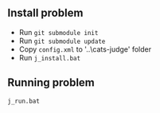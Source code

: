 ## Install problem
  * Run `git submodule init`
  * Run `git submodule update`
  * Copy `config.xml` to '..\cats-judge' folder
  * Run `j_install.bat`

## Running problem
```
j_run.bat
```
